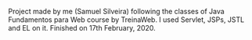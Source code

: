 Project made by me (Samuel Silveira) following the classes of Java Fundamentos para Web course by TreinaWeb.
I used Servlet, JSPs, JSTL and EL on it.
Finished on 17th February, 2020.